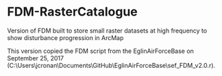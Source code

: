 # FDM-RasterCatalogue
Version of FDM built to store small raster datasets at high frequency to show disturbance progression in ArcMap 

This version copied the FDM script from the EglinAirForceBase on September 25, 2017 (C:\Users\jcronan\Documents\GitHub\EglinAirForceBase\sef_FDM_v2.0.r).

 
